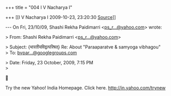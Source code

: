 +++
title = "004 I V Nacharya I"

+++
[[I V Nacharya I	2009-10-23, 23:20:30 [Source](https://groups.google.com/g/bvparishat/c/ckhqRJ4OIOk)]]



  
  
--- On Fri, 23/10/09, Shashi Rekha Paidimarri \<[ps_r...@yahoo.com]()\> wrote:  
  
\> From: Shashi Rekha Paidimarri \<[ps_r...@yahoo.com]()\>  

\> Subject: {भारतीयविद्वत्परिषत्} Re: About "Paraaparatve & samyoga vibhagou"  
\> To: [bvpar...@googlegroups.com]()  

\> Date: Friday, 23 October, 2009, 7:15 PM  
\>  



Try the new Yahoo! India Homepage. Click here. <http://in.yahoo.com/trynew>  

